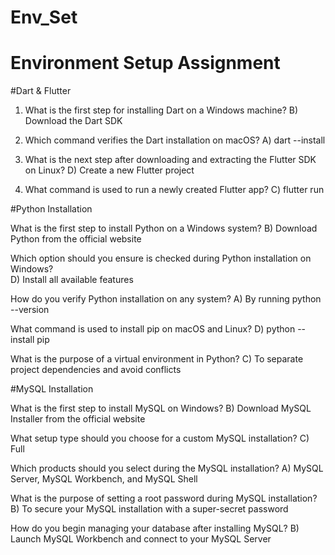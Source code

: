 # Env_Set

# Environment Setup Assignment

#Dart & Flutter

1. What is the first step for installing Dart on a Windows machine?
B) Download the Dart SDK



2. Which command verifies the Dart installation on macOS?
A) dart --install


4. What is the next step after downloading and extracting the Flutter SDK on Linux?
D) Create a new Flutter project


4. What command is used to run a newly created Flutter app?
C) flutter run


#Python Installation

What is the first step to install Python on a Windows system?
B) Download Python from the official website


Which option should you ensure is checked during Python installation on Windows?   
D) Install all available features

How do you verify Python installation on any system?
A) By running python --version

What command is used to install pip on macOS and Linux?
D) python --install pip

What is the purpose of a virtual environment in Python?
C) To separate project dependencies and avoid conflicts


#MySQL Installation

What is the first step to install MySQL on Windows?
B) Download MySQL Installer from the official website


What setup type should you choose for a custom MySQL installation?
C) Full

Which products should you select during the MySQL installation?
A) MySQL Server, MySQL Workbench, and MySQL Shell

What is the purpose of setting a root password during MySQL installation?
B) To secure your MySQL installation with a super-secret password

How do you begin managing your database after installing MySQL?
B) Launch MySQL Workbench and connect to your MySQL Server

